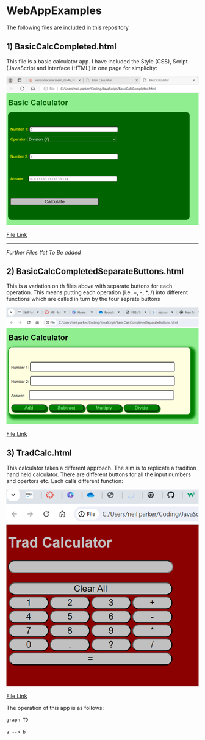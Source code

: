 # WebAppExamples

The following files are included in this repository

## 1) BasicCalcCompleted.html

This file is a basic calculator app. I have included the Style (CSS), Script (JavaScript 
and interface (HTML) in one page for simplicity:

<img src="https://github.com/NeilParkerBSDC/WebAppExamples/blob/main/BasicCalculator.png" alt="Basic Calculator screenshot" width=600>


[File Link](https://github.com/NeilParkerBSDC/WebAppExamples/blob/main/BasicCalcCompleted.html)

* * *
*Further Files Yet To Be added*

## 2) BasicCalcCompletedSeparateButtons.html

This is a variation on th files above with separate buttons for each operation. This means putting each operation (i.e. +, -, *, /) into different functions which are called in turn by the four seprate buttons

<img src="https://github.com/NeilParkerBSDC/WebAppExamples/blob/main/BasicCalculatorSeparateButtons.png" alt="Basic Calculator with separate operator buttons" width=600>

[File Link](https://github.com/NeilParkerBSDC/WebAppExamples/blob/main/BasicCalcCompletedSeparateButtons.html)

## 3) TradCalc.html

This calculator takes a different approach. The aim is to replicate a tradition hand held calculator. There are different buttons for all the input numbers and opertors etc. Each calls different function:

<img src="https://github.com/NeilParkerBSDC/WebAppExamples/blob/main/TradCalc.png" alt="An emulation of a tradition hand held calculator" width=600>

[File Link](https://github.com/NeilParkerBSDC/WebAppExamples/blob/main/TradCalc.html)

The operation of this app is as follows:

```mermaid
graph TD

a --> b

```


